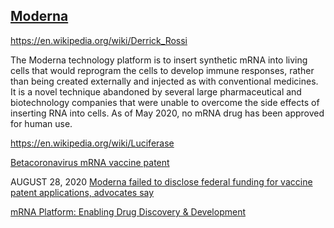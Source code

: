 <div class="menu-data" data-parent="#pages/blog/cv19/index"/></div>

## [Moderna](https://en.wikipedia.org/wiki/Moderna)


https://en.wikipedia.org/wiki/Derrick_Rossi

The Moderna technology platform is to insert synthetic mRNA into living cells that would reprogram the cells to develop immune responses, rather than being created externally and injected as with conventional medicines. It is a novel technique abandoned by several large pharmaceutical and biotechnology companies that were unable to overcome the side effects of inserting RNA into cells.  As of May 2020, no mRNA drug has been approved for human use.

https://en.wikipedia.org/wiki/Luciferase

[Betacoronavirus mRNA vaccine patent](http://patft.uspto.gov/netacgi/nph-Parser?Sect1=PTO1&Sect2=HITOFF&d=PALL&p=1&u=%2Fnetahtml%2FPTO%2Fsrchnum.htm&r=1&f=G&l=50&s1=10,702,600.PN.&OS=PN/10,702,600&RS=PN/10,702,600)


AUGUST 28, 2020
[Moderna failed to disclose federal funding for vaccine patent applications, advocates say](https://www.statnews.com/pharmalot/2020/08/28/moderna-covid19-vaccine-coronavirus-patents-darpa/)


[mRNA Platform: Enabling Drug Discovery & Development](https://www.modernatx.com/mrna-technology/mrna-platform-enabling-drug-discovery-development)
